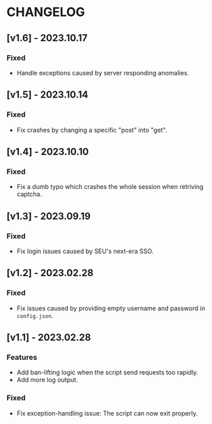 # CHANGELOG

## [v1.6] - 2023.10.17

### Fixed

* Handle exceptions caused by server responding anomalies.

## [v1.5] - 2023.10.14

### Fixed

* Fix crashes by changing a specific "post" into "get".

## [v1.4] - 2023.10.10

### Fixed

* Fix a dumb typo which crashes the whole session when retriving captcha.

## [v1.3] - 2023.09.19

### Fixed

* Fix login issues caused by SEU's next-era SSO.

## [v1.2] - 2023.02.28

### Fixed

* Fix issues caused by providing empty username and password in `config.json`.

## [v1.1] - 2023.02.28

### Features

* Add ban-lifting logic when the script send requests too rapidly.
* Add more log output.

### Fixed

* Fix exception-handling issue: The script can now exit properly.
